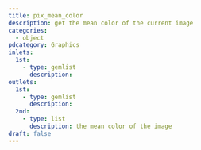 ```yaml
---
title: pix_mean_color
description: get the mean color of the current image
categories:
  - object
pdcategory: Graphics
inlets:
  1st:
    - type: gemlist
      description:
outlets:
  1st:
    - type: gemlist
      description:
  2nd:
    - type: list
      description: the mean color of the image
draft: false
---
```

